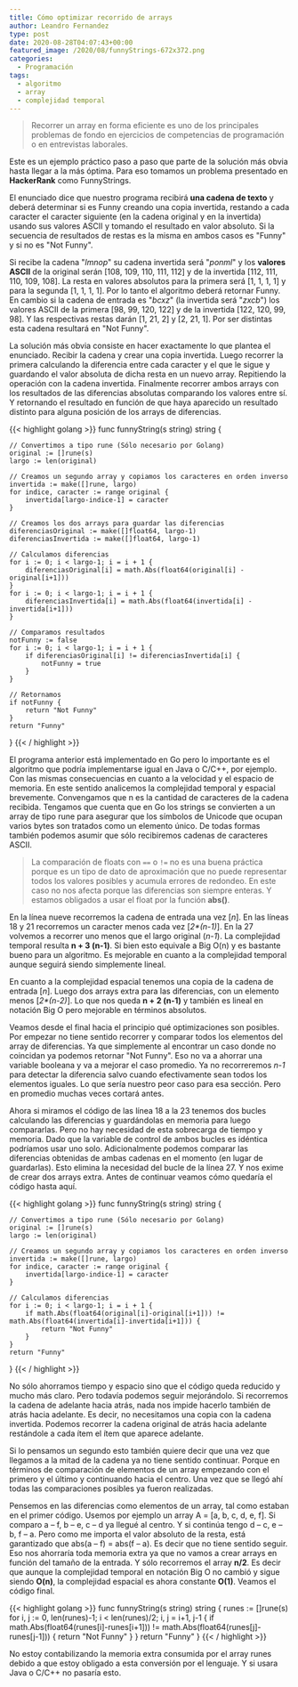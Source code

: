 ```yaml
---
title: Cómo optimizar recorrido de arrays
author: Leandro Fernandez
type: post
date: 2020-08-28T04:07:43+00:00
featured_image: /2020/08/funnyStrings-672x372.png
categories:
  - Programación
tags:
  - algoritmo
  - array
  - complejidad temporal
---
```

 

> Recorrer un array en forma eficiente es uno de los principales problemas de fondo en ejercicios de competencias de programación o en entrevistas laborales.

Este es un ejemplo práctico paso a paso que parte de la solución más obvia hasta llegar a la más óptima. Para eso tomamos un problema presentado en **HackerRank** como FunnyStrings.

El enunciado dice que nuestro programa recibirá **una cadena de texto** y deberá determinar si es Funny creando una copia invertida, restando a cada caracter el caracter siguiente (en la cadena original y en la invertida) usando sus valores ASCII y tomando el resultado en valor absoluto. Si la secuencia de resultados de restas es la misma en ambos casos es "Funny" y si no es "Not Funny".

Si recibe la cadena "_lmnop_" su cadena invertida será "_ponml_" y los **valores ASCII** de la original serán [108, 109, 110, 111, 112] y de la invertida [112, 111, 110, 109, 108]. La resta en valores absolutos para la primera será [1, 1, 1, 1] y para la segunda [1, 1, 1, 1]. Por lo tanto el algoritmo deberá retornar Funny. En cambio si la cadena de entrada es "_bcxz_" (la invertida será "_zxcb_") los valores ASCII de la primera [98, 99, 120, 122] y de la invertida [122, 120, 99, 98]. Y las respectivas restas darán [1, 21, 2] y [2, 21, 1]. Por ser distintas esta cadena resultará en "Not Funny".

La solución más obvia consiste en hacer exactamente lo que plantea el enunciado. Recibir la cadena y crear una copia invertida. Luego recorrer la primera calculando la diferencia entre cada caracter y el que le sigue y guardando el valor absoluta de dicha resta en un nuevo array. Repitiendo la operación con la cadena invertida. Finalmente recorrer ambos arrays con los resultados de las diferencias absolutas comparando los valores entre sí. Y retornando el resultado en función de que haya aparecido un resultado distinto para alguna posición de los arrays de diferencias.

{{< highlight golang >}}
func funnyString(s string) string {

	// Convertimos a tipo rune (Sólo necesario por Golang)
	original := []rune(s)
	largo := len(original)

	// Creamos un segundo array y copiamos los caracteres en orden inverso
	invertida := make([]rune, largo)
	for indice, caracter := range original {
		invertida[largo-indice-1] = caracter
	}

	// Creamos los dos arrays para guardar las diferencias
	diferenciasOriginal := make([]float64, largo-1)
	diferenciasInvertida := make([]float64, largo-1)

	// Calculamos diferencias
	for i := 0; i < largo-1; i = i + 1 {
		diferenciasOriginal[i] = math.Abs(float64(original[i] - original[i+1]))
	}
	for i := 0; i < largo-1; i = i + 1 {
		diferenciasInvertida[i] = math.Abs(float64(invertida[i] - invertida[i+1]))
	}

	// Comparamos resultados
	notFunny := false
	for i := 0; i < largo-1; i = i + 1 {
		if diferenciasOriginal[i] != diferenciasInvertida[i] {
			notFunny = true
		}
	}

	// Retornamos
	if notFunny {
		return "Not Funny"
	}
	return "Funny"
}
{{< / highlight >}}

El programa anterior está implementado en Go pero lo importante es el algoritmo que podría implementarse igual en Java o C/C++, por ejemplo. Con las mismas consecuencias en cuanto a la velocidad y el espacio de memoria. En este sentido analicemos la complejidad temporal y espacial brevemente. Convengamos que n es la cantidad de caracteres de la cadena recibida. Tengamos que cuenta que en Go los strings se convierten a un array de tipo rune para asegurar que los símbolos de Unicode que ocupan varios bytes son tratados como un elemento único. De todas formas también podemos asumir que sólo recibiremos cadenas de caracteres ASCII.

> La comparación de floats con `==` o `!=` no es una buena práctica porque es un tipo de dato de aproximación que no puede representar todos los valores posibles y acumula errores de redondeo. En este caso no nos afecta porque las diferencias son siempre enteras. Y estamos obligados a usar el float por la función **abs()**.

En la línea nueve recorremos la cadena de entrada una vez [_n_]. En las líneas 18 y 21 recorremos un caracter menos cada vez [_2*(n-1)_]. En la 27 volvemos a recorrer uno menos que el largo original (_n-1_). La complejidad temporal resulta **n + 3 (n-1)**. Si bien esto equivale a Big O(n) y es bastante bueno para un algoritmo. Es mejorable en cuanto a la complejidad temporal aunque seguirá siendo simplemente lineal.

En cuanto a la complejidad espacial tenemos una copia de la cadena de entrada [_n_]. Luego dos arrays extra para las diferencias, con un elemento menos [_2*(n-2)_]. Lo que nos queda **n + 2 (n-1)** y también es lineal en notación Big O pero mejorable en términos absolutos.

Veamos desde el final hacia el principio qué optimizaciones son posibles. Por empezar no tiene sentido recorrer y comparar todos los elementos del array de diferencias. Ya que simplemente al encontrar un caso donde no coincidan ya podemos retornar "Not Funny". Eso no va a ahorrar una variable booleana y va a mejorar el caso promedio. Ya no recorreremos _n-1_ para detectar la diferencia salvo cuando efectivamente sean todos los elementos iguales. Lo que sería nuestro peor caso para esa sección. Pero en promedio muchas veces cortará antes.

Ahora si miramos el código de las línea 18 a la 23 tenemos dos bucles calculando las diferencias y guardándolas en memoria para luego compararlas. Pero no hay necesidad de esta sobrecarga de tiempo y memoria. Dado que la variable de control de ambos bucles es idéntica podríamos usar uno solo. Adicionalmente podemos comparar las diferencias obtenidas de ambas cadenas en el momento (en lugar de guardarlas). Esto elimina la necesidad del bucle de la línea 27. Y nos exime de crear dos arrays extra. Antes de continuar veamos cómo quedaría el código hasta aquí.

{{< highlight golang >}}
func funnyString(s string) string {

	// Convertimos a tipo rune (Sólo necesario por Golang)
	original := []rune(s)
	largo := len(original)

	// Creamos un segundo array y copiamos los caracteres en orden inverso
	invertida := make([]rune, largo)
	for indice, caracter := range original {
		invertida[largo-indice-1] = caracter
	}

	// Calculamos diferencias
	for i := 0; i < largo-1; i = i + 1 {
		if math.Abs(float64(original[i]-original[i+1])) != math.Abs(float64(invertida[i]-invertida[i+1])) {
			return "Not Funny"
		}
	}
	return "Funny"
}
{{< / highlight >}}

No sólo ahorramos tiempo y espacio sino que el código queda reducido y mucho más claro. Pero todavía podemos seguir mejorándolo. Si recorremos la cadena de adelante hacia atrás, nada nos impide hacerlo también de atrás hacia adelante. Es decir, no necesitamos una copia con la cadena invertida. Podemos recorrer la cadena original de atrás hacia adelante restándole a cada ítem el ítem que aparece adelante. 

Si lo pensamos un segundo esto también quiere decir que una vez que llegamos a la mitad de la cadena ya no tiene sentido continuar. Porque en términos de comparación de elementos de un array empezando con el primero y el último y continuando hacia el centro. Una vez que se llegó ahí todas las comparaciones posibles ya fueron realizadas.

Pensemos en las diferencias como elementos de un array, tal como estaban en el primer código. Usemos por ejemplo un array A = [a, b, c, d, e, f]. Si comparo a – f, b – e, c – d ya llegué al centro. Y si continúa tengo d – c, e – b, f – a. Pero como me importa el valor absoluto de la resta, está garantizado que abs(a – f) = abs(f – a). Es decir que no tiene sentido seguir. Eso nos ahorraría toda memoria extra ya que no vamos a crear arrays en función del tamaño de la entrada. Y sólo recorremos el array **n/2**. Es decir que aunque la complejidad temporal en notación Big O no cambió y sigue siendo **O(n)**, la complejidad espacial es ahora constante **O(1)**. Veamos el código final.

{{< highlight golang >}}
func funnyString(s string) string {
	runes := []rune(s)
	for i, j := 0, len(runes)-1; i < len(runes)/2; i, j = i+1, j-1 {
		if math.Abs(float64(runes[i]-runes[i+1])) != math.Abs(float64(runes[j]-runes[j-1])) {
			return "Not Funny"
		}
	}
	return "Funny"
}
{{< / highlight >}}

No estoy contabilizando la memoria extra consumida por el array runes debido a que estoy obligado a esta conversión por el lenguaje. Y si usara Java o C/C++ no pasaría esto.